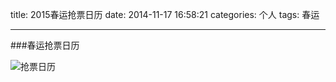 title: 2015春运抢票日历
date: 2014-11-17 16:58:21
categories: 个人
tags: 春运

---
###春运抢票日历

![抢票日历](https://blog.flyada.com/images/2015抢票日历.jpg)
